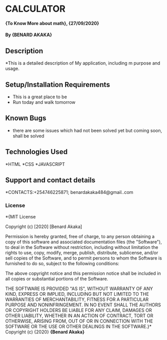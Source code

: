 # CALCULATOR
#### {To Know More about math}, {27/09/2020}
#### By **{BENARD AKAKA}**
## Description
*This is a detailed description of My application, including m purpose and usage.
## Setup/Installation Requirements
* This is a great place to be
* Run today and walk tomorrow
## Known Bugs
* there are some issues which had not been solved yet but coming soon, shall be solved
## Technologies Used
*HTML
*CSS
*JAVASCRIPT
## Support and contact details
*CONTACTS:+254746225871; benardakaka484@gmail..com
### License
*{MIT License

Copyright (c) [2020] [Benard Akaka]

Permission is hereby granted, free of charge, to any person obtaining a copy
of this software and associated documentation files (the "Software"), to deal
in the Software without restriction, including without limitation the rights
to use, copy, modify, merge, publish, distribute, sublicense, and/or sell
copies of the Software, and to permit persons to whom the Software is
furnished to do so, subject to the following conditions:

The above copyright notice and this permission notice shall be included in all
copies or substantial portions of the Software.

THE SOFTWARE IS PROVIDED "AS IS", WITHOUT WARRANTY OF ANY KIND, EXPRESS OR
IMPLIED, INCLUDING BUT NOT LIMITED TO THE WARRANTIES OF MERCHANTABILITY,
FITNESS FOR A PARTICULAR PURPOSE AND NONINFRINGEMENT. IN NO EVENT SHALL THE
AUTHORS OR COPYRIGHT HOLDERS BE LIABLE FOR ANY CLAIM, DAMAGES OR OTHER
LIABILITY, WHETHER IN AN ACTION OF CONTRACT, TORT OR OTHERWISE, ARISING FROM,
OUT OF OR IN CONNECTION WITH THE SOFTWARE OR THE USE OR OTHER DEALINGS IN THE
SOFTWARE.}*
Copyright (c) {2020} **{Benard Akaka}**